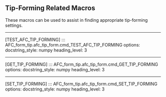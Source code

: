 ## Tip-Forming Related Macros

These macros can be used to assist in finding appropriate tip-forming settings.

-----
[TEST_AFC_TIP_FORMING]
::: AFC_form_tip.afc_tip_form.cmd_TEST_AFC_TIP_FORMING
    options:
      docstring_style: numpy
      heading_level: 3

-----
[GET_TIP_FORMING]
::: AFC_form_tip.afc_tip_form.cmd_GET_TIP_FORMING
    options:
      docstring_style: numpy
      heading_level: 3

-----
[SET_TIP_FORMING]
::: AFC_form_tip.afc_tip_form.cmd_SET_TIP_FORMING
    options:
      docstring_style: numpy
      heading_level: 3